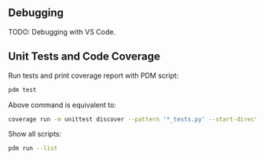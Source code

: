 ## Debugging
TODO: Debugging with VS Code.


## Unit Tests and Code Coverage
Run tests and print coverage report with PDM script:
``` sh
pdm test
```

Above command is equivalent to:
``` sh
coverage run -m unittest discover --pattern '*_tests.py' --start-directory tests/ --verbose && coverage report
```

Show all scripts:
``` sh
pdm run --list
```